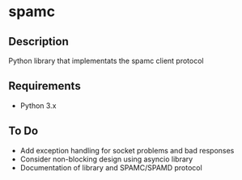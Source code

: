 # spamc

## Description
Python library that implementats the spamc client protocol

## Requirements
* Python 3.x

## To Do
* Add exception handling for socket problems and bad responses
* Consider non-blocking design using asyncio library
* Documentation of library and SPAMC/SPAMD protocol
